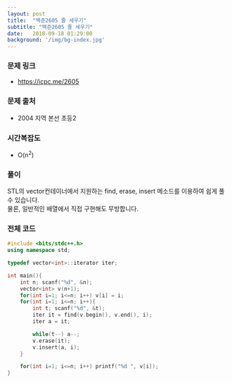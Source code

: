 ```yaml
---
layout: post
title:  "백준2605 줄 세우기"
subtitle: "백준2605 줄 세우기"
date:   2018-09-18 01:29:00
background: '/img/bg-index.jpg'
---
```


### 문제 링크
* https://icpc.me/2605

### 문제 출처
* 2004 지역 본선 초등2

### 시간복잡도
* O(n<sup>2</sup>)

### 풀이
STL의 vector컨테이너에서 지원하는 find, erase, insert 메소드를 이용하여 쉽게 풀 수 있습니다.<br>
물론, 일반적인 배열에서 직접 구현해도 무방합니다.

### 전체 코드
```cpp
#include <bits/stdc++.h>
using namespace std;

typedef vector<int>::iterator iter;

int main(){
	int n; scanf("%d", &n);
	vector<int> v(n+1);
	for(int i=1; i<=n; i++) v[i] = i;
	for(int i=1; i<=n; i++){
		int t; scanf("%d", &t);
		iter it = find(v.begin(), v.end(), i);
		iter a = it;

		while(t--) a--;
		v.erase(it);
		v.insert(a, i);
	}

	for(int i=1; i<=n; i++) printf("%d ", v[i]);
}
```
